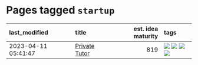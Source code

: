 # Pages tagged `startup`

|last_modified|title|est. idea maturity|tags
|:---|:---|---:|:---|
|2023-04-11 05:41:47|[Private Tutor](../private_tutor.md)|819|[![](https://img.shields.io/badge/tag-AI-869cae)](../tags/AI.md) [![](https://img.shields.io/badge/tag-discussion-3c7f53)](../tags/discussion.md) [![](https://img.shields.io/badge/tag-education-394ee4)](../tags/education.md) [![](https://img.shields.io/badge/tag-startup-22d494)](../tags/startup.md)|